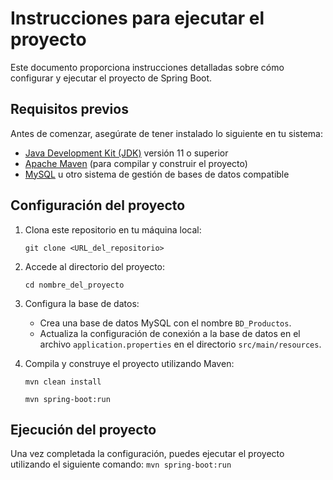 # Instrucciones para ejecutar el proyecto

Este documento proporciona instrucciones detalladas sobre cómo configurar y ejecutar el proyecto de Spring Boot.

## Requisitos previos

Antes de comenzar, asegúrate de tener instalado lo siguiente en tu sistema:

- [Java Development Kit (JDK)](https://www.oracle.com/java/technologies/javase-jdk11-downloads.html) versión 11 o superior
- [Apache Maven](https://maven.apache.org/) (para compilar y construir el proyecto)
- [MySQL](https://www.mysql.com/) u otro sistema de gestión de bases de datos compatible

## Configuración del proyecto

1. Clona este repositorio en tu máquina local:

    ```
    git clone <URL_del_repositorio>
    ```

2. Accede al directorio del proyecto:

    ```
    cd nombre_del_proyecto
    ```

3. Configura la base de datos:

    - Crea una base de datos MySQL con el nombre `BD_Productos`.
    - Actualiza la configuración de conexión a la base de datos en el archivo `application.properties` en el directorio `src/main/resources`.

4. Compila y construye el proyecto utilizando Maven:

    ```
    mvn clean install
    ```
    ```
    mvn spring-boot:run
    ```
## Ejecución del proyecto

Una vez completada la configuración, puedes ejecutar el proyecto utilizando el siguiente comando:
    ```
    mvn spring-boot:run
    ```

